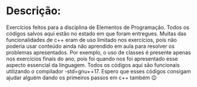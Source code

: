 # Descrição:
Exercícios feitos para a disciplina de Elementos de Programação. Todos os códigos salvos aqui estão no estado em que foram entregues. Muitas das funcionalidades de c++ eram de uso limitado nos exercícios, pois não poderia usar conteúdo ainda não aprendido em aula para resolver os problemas apresentados. Por exemplo, o uso de classes é presente apenas nos exercícios finais do ano, pois foi quando nos foi apresentado esse aspecto essencial da linguagem. Todos os códigos aqui são funcionais utilizando o compilador    -std=gnu++17. Espero que esses códigos consigam ajudar alguém dando os primeiros passos em c++ também 😉


